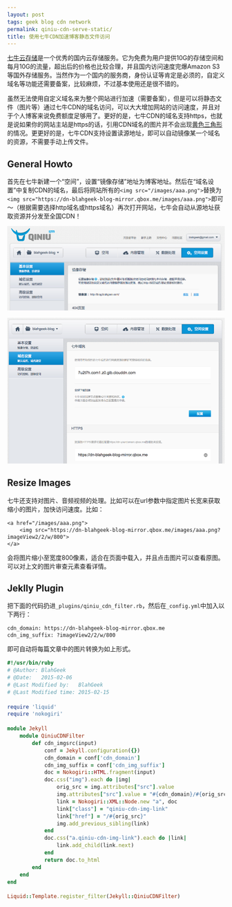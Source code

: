 ```yaml
---
layout: post
tags: geek blog cdn network
permalink: qiniu-cdn-serve-static/
title: 使用七牛CDN加速博客静态文件访问
---
```


[七牛云存储](www.qiniu.com)是一个优秀的国内云存储服务。它为免费为用户提供10G的存储空间和每月10G的流量，超出后的价格也比较合理，并且国内访问速度完爆Amazon S3等国外存储服务。当然作为一个国内的服务商，身份认证等肯定是必须的，自定义域名等功能还需要备案，比较麻烦，不过基本使用还是很不错的。

虽然无法使用自定义域名来为整个网站进行加速（需要备案），但是可以将静态文件（图片等）通过七牛CDN的域名访问，可以大大增加网站的访问速度，并且对于个人博客来说免费额度足够用了。更好的是，七牛CDN的域名支持https，也就是说如果你的网站主站是https的话，引用CDN域名的图片并不会出现[黄色三角形](http://stackoverflow.com/questions/6465137/partial-ssl-in-chrome)的情况。更更好的是，七牛CDN支持设置读源地址，即可以自动镜像某一个域名的资源，不需要手动上传文件。

## General Howto

首先在七牛新建一个“空间”，设置“镜像存储”地址为博客地址。然后在“域名设置”中复制CDN的域名，最后将网站所有的`<img src="/images/aaa.png">`替换为`<img src="https://dn-blahgeek-blog-mirror.qbox.me/images/aaa.png">`即可～（根据需要选择http域名或https域名）再次打开网站，七牛会自动从源地址获取资源并分发至全国CDN！

![](images/qiniu-setting-mirror.png)

![](images/qiniu-setting-domain.png)

## Resize Images

七牛还支持对图片、音频视频的处理。比如可以在url参数中指定图片长宽来获取缩小的图片，加快访问速度。比如：

```
<a href="/images/aaa.png">
    <img src="https://dn-blahgeek-blog-mirror.qbox.me/images/aaa.png?imageView2/2/w/800">
</a>
```

会将图片缩小至宽度800像素，适合在页面中载入，并且点击图片可以查看原图。可以对上文的图片审查元素查看详情。

## Jeklly Plugin

把下面的代码扔进`_plugins/qiniu_cdn_filter.rb`，然后在`_config.yml`中加入以下两行：

```
cdn_domain: https://dn-blahgeek-blog-mirror.qbox.me
cdn_img_suffix: ?imageView2/2/w/800
```

即可自动将每篇文章中的图片转换为如上形式。

```ruby
#!/usr/bin/ruby
# @Author: BlahGeek
# @Date:   2015-02-06
# @Last Modified by:   BlahGeek
# @Last Modified time: 2015-02-15

require 'liquid'
require 'nokogiri'

module Jekyll
    module QiniuCDNFilter
        def cdn_imgsrc(input)
            conf = Jekyll.configuration({})
            cdn_domain = conf['cdn_domain']
            cdn_img_suffix = conf['cdn_img_suffix']
            doc = Nokogiri::HTML.fragment(input)
            doc.css("img").each do |img|
                orig_src = img.attributes["src"].value
                img.attributes["src"].value = "#{cdn_domain}/#{orig_src}#{cdn_img_suffix}"
                link = Nokogiri::XML::Node.new "a", doc
                link["class"] = "qiniu-cdn-img-link"
                link["href"] = "/#{orig_src}"
                img.add_previous_sibling(link)
            end
            doc.css("a.qiniu-cdn-img-link").each do |link|
                link.add_child(link.next)
            end
            return doc.to_html
        end
    end
end

Liquid::Template.register_filter(Jekyll::QiniuCDNFilter)
```